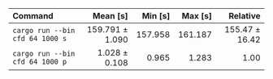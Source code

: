 | Command | Mean [s] | Min [s] | Max [s] | Relative |
|:---|---:|---:|---:|---:|
| `cargo run --bin cfd 64 1000 s` | 159.791 ± 1.090 | 157.958 | 161.187 | 155.47 ± 16.42 |
| `cargo run --bin cfd 64 1000 p` | 1.028 ± 0.108 | 0.965 | 1.283 | 1.00 |
